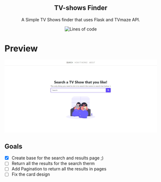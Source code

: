 <h2 align="center">TV-shows Finder</h2>


<p align="center">
  A Simple TV Shows finder that uses Flask and TVmaze API.
</p>

<p align="center">
   <!--<img alt="GitHub top language" src="https://img.shields.io/github/languages/top/thainapires/TvShows-Finder">-->
   <img alt="Lines of code" src="https://img.shields.io/tokei/lines/github/thainapires/TvShows-Finder">
</p>

# Preview

<p>
  <img src="static/search-page.jpg" alt="search page">
</p>

## Goals

- [x] Create base for the search and results page ;)
- [ ] Return all the results for the search therm
- [ ] Add Pagination to return all the results in pages
- [ ] Fix the card design
